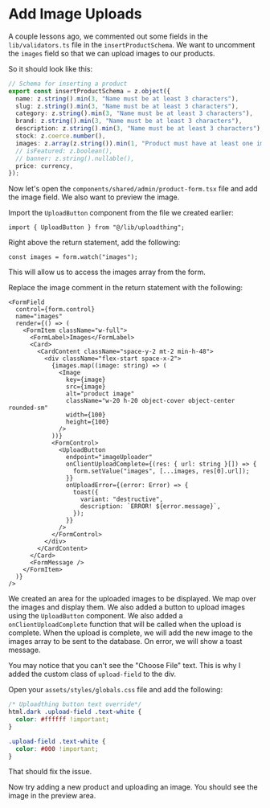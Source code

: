 # Add Image Uploads

A couple lessons ago, we commented out some fields in the `lib/validators.ts` file in the `insertProductSchema`. We want to uncomment the `images` field so that we can upload images to our products.

So it should look like this:

```ts
// Schema for inserting a product
export const insertProductSchema = z.object({
  name: z.string().min(3, "Name must be at least 3 characters"),
  slug: z.string().min(3, "Name must be at least 3 characters"),
  category: z.string().min(3, "Name must be at least 3 characters"),
  brand: z.string().min(3, "Name must be at least 3 characters"),
  description: z.string().min(3, "Name must be at least 3 characters"),
  stock: z.coerce.number(),
  images: z.array(z.string()).min(1, "Product must have at least one image"),
  // isFeatured: z.boolean(),
  // banner: z.string().nullable(),
  price: currency,
});
```

Now let's open the `components/shared/admin/product-form.tsx` file and add the image field. We also want to preview the image.

Import the `UploadButton` component from the file we created earlier:

```tsx
import { UploadButton } from "@/lib/uploadthing";
```

Right above the return statement, add the following:

```tsx
const images = form.watch("images");
```

This will allow us to access the images array from the form.

Replace the image comment in the return statement with the following:

```tsx
<FormField
  control={form.control}
  name="images"
  render={() => (
    <FormItem className="w-full">
      <FormLabel>Images</FormLabel>
      <Card>
        <CardContent className="space-y-2 mt-2 min-h-48">
          <div className="flex-start space-x-2">
            {images.map((image: string) => (
              <Image
                key={image}
                src={image}
                alt="product image"
                className="w-20 h-20 object-cover object-center rounded-sm"
                width={100}
                height={100}
              />
            ))}
            <FormControl>
              <UploadButton
                endpoint="imageUploader"
                onClientUploadComplete={(res: { url: string }[]) => {
                  form.setValue("images", [...images, res[0].url]);
                }}
                onUploadError={(error: Error) => {
                  toast({
                    variant: "destructive",
                    description: `ERROR! ${error.message}`,
                  });
                }}
              />
            </FormControl>
          </div>
        </CardContent>
      </Card>
      <FormMessage />
    </FormItem>
  )}
/>
```

We created an area for the uploaded images to be displayed. We map over the images and display them. We also added a button to upload images using the `UploadButton` component. We also added a `onClientUploadComplete` function that will be called when the upload is complete. When the upload is complete, we will add the new image to the images array to be sent to the database. On error, we will show a toast message.

You may notice that you can't see the "Choose File" text. This is why I added the custom class of `upload-field` to the div.

Open your `assets/styles/globals.css` file and add the following:

```css
/* Uploadthing button text override*/
html.dark .upload-field .text-white {
  color: #ffffff !important;
}

.upload-field .text-white {
  color: #000 !important;
}
```

That should fix the issue.

Now try adding a new product and uploading an image. You should see the image in the preview area.
